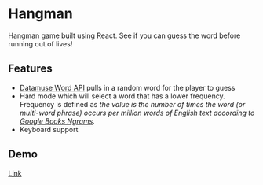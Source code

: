 # Hangman

Hangman game built using React. See if you can guess the word before running out of lives!

## Features
- [Datamuse Word API](https://www.datamuse.com/api/) pulls in a random word for the player to guess
- Hard mode which will select a word that has a lower frequency. Frequency is defined as <i>the value is the 
  number of times the word (or multi-word phrase) occurs per million words of English text according to [Google Books Ngrams](https://books.google.com/ngrams). 
  </i>
- Keyboard support

## Demo

[Link](https://hangman-pi-ivory.vercel.app/)

